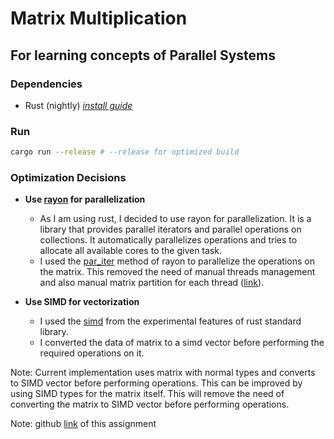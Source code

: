 # Matrix Multiplication

## For learning concepts of Parallel Systems

### Dependencies

- Rust (nightly) _[install guide](https://www.rust-lang.org/tools/install)_

### Run

```bash
cargo run --release # --release for optimized build
```

### Optimization Decisions

- **Use [rayon](https://docs.rs/rayon/latest/rayon/) for parallelization**
  - As I am using rust, I decided to use rayon for parallelization. It is a library that provides parallel iterators and parallel operations on collections. It automatically parallelizes operations and tries to allocate all available cores to the given task.
  - I used the [par_iter](https://docs.rs/rayon/latest/rayon/iter/trait.IntoParallelRefIterator.html#tymethod.par_iter) method of rayon to parallelize the operations on the matrix. This removed the need of manual threads management and also manual matrix partition for each thread ([link](https://github.com/rayon-rs/rayon/blob/master/FAQ.md)).

- **Use SIMD for vectorization**
  - I used the [simd](https://doc.rust-lang.org/stable/std/simd/) from the experimental features of rust standard library.
  - I converted the data of matrix to a simd vector before performing the required operations on it.

Note: Current implementation uses matrix with normal types and converts to SIMD vector before performing operations. This can be improved by using SIMD types for the matrix itself. This will remove the need of converting the matrix to SIMD vector before performing operations.

Note: github [link](https://github.com/eelfire/matrix-multiplication) of this assignment

